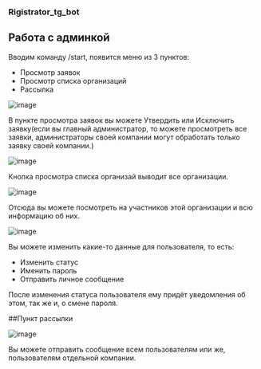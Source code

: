 ### Rigistrator_tg_bot
## Работа с админкой
Вводим команду /start, появится меню из 3 пунктов:
- Просмотр заявок
- Просмотр списка организаций
- Рассылка

![image](https://user-images.githubusercontent.com/63918733/116965312-27ff4c00-acb6-11eb-90f8-8adf1b5ffb4a.png)

В пункте просмотра заявок вы можете Утвердить или Исключить заявку(если вы главный администратор, то можете  просмотреть все заявки, администраторы своей компании могут обработать только заявку своей компании.)

![image](https://user-images.githubusercontent.com/63918733/116965470-917f5a80-acb6-11eb-8052-ab9114b7d5f5.png)

Кнопка просмотра списка организай выводит все организации.

![image](https://user-images.githubusercontent.com/63918733/116965529-b8d62780-acb6-11eb-8547-9f3d39d3b43e.png)

Отсюда вы можете посмотреть на участников этой организации и всю информацию об них.

![image](https://user-images.githubusercontent.com/63918733/116965625-ee7b1080-acb6-11eb-90b9-783c3d3fa294.png)

Вы можете изменить какие-то данные для пользователя, то есть:
- Изменить статус
- Именить пароль
- Отправить личное сообщение

После изменения статуса пользователя ему придёт уведомления об этом, так же и, о смене пароля.

##Пункт рассылки

![image](https://user-images.githubusercontent.com/63918733/116965845-79f4a180-acb7-11eb-800e-40d752491235.png)

Вы можете отправить сообщение всем пользователям или же, пользователям отдельной компании.
